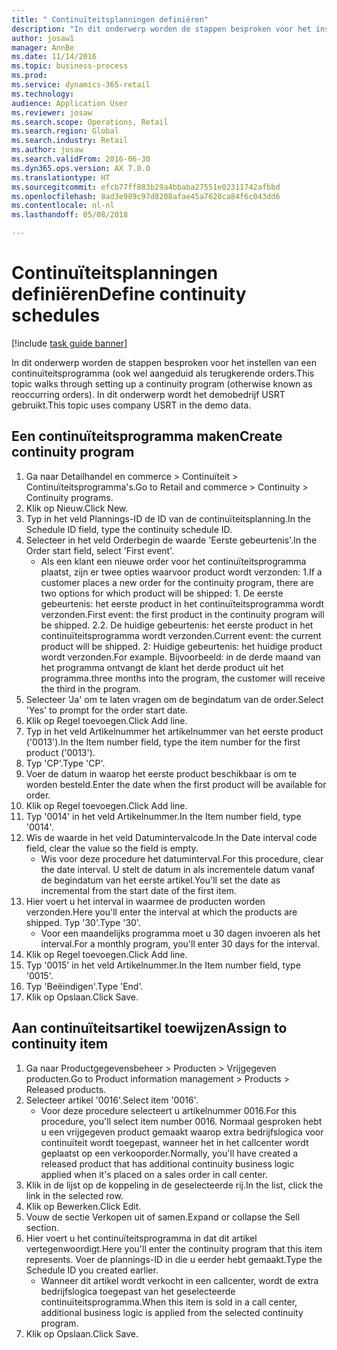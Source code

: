 ```yaml
--- 
title: " Continuïteitsplanningen definiëren"
description: "In dit onderwerp worden de stappen besproken voor het instellen van een continuïteitsprogramma (ook wel aangeduid als terugkerende orders."
author: josaw1
manager: AnnBe
ms.date: 11/14/2016
ms.topic: business-process
ms.prod: 
ms.service: dynamics-365-retail
ms.technology: 
audience: Application User
ms.reviewer: josaw
ms.search.scope: Operations, Retail
ms.search.region: Global
ms.search.industry: Retail
ms.author: josaw
ms.search.validFrom: 2016-06-30
ms.dyn365.ops.version: AX 7.0.0
ms.translationtype: HT
ms.sourcegitcommit: efcb77ff883b29a4bbaba27551e02311742afbbd
ms.openlocfilehash: 8ad3e989c97d8208afae45a7620ca84f6c043dd6
ms.contentlocale: nl-nl
ms.lasthandoff: 05/08/2018

---
```

# <a name="define-continuity-schedules"></a><span data-ttu-id="c6d97-103"> Continuïteitsplanningen definiëren</span><span class="sxs-lookup"><span data-stu-id="c6d97-103">Define continuity schedules</span></span>

[!include [task guide banner](../includes/task-guide-banner.md)]

<span data-ttu-id="c6d97-104">In dit onderwerp worden de stappen besproken voor het instellen van een continuïteitsprogramma (ook wel aangeduid als terugkerende orders.</span><span class="sxs-lookup"><span data-stu-id="c6d97-104">This topic walks through setting up a continuity program (otherwise known as reoccurring orders).</span></span> <span data-ttu-id="c6d97-105">In dit onderwerp wordt het demobedrijf USRT gebruikt.</span><span class="sxs-lookup"><span data-stu-id="c6d97-105">This topic uses company USRT in the demo data.</span></span>


## <a name="create-continuity-program"></a><span data-ttu-id="c6d97-106">Een continuïteitsprogramma maken</span><span class="sxs-lookup"><span data-stu-id="c6d97-106">Create continuity program</span></span>
1. <span data-ttu-id="c6d97-107">Ga naar Detailhandel en commerce > Continuïteit > Continuïteitsprogramma's.</span><span class="sxs-lookup"><span data-stu-id="c6d97-107">Go to Retail and commerce > Continuity > Continuity programs.</span></span>
2. <span data-ttu-id="c6d97-108">Klik op Nieuw.</span><span class="sxs-lookup"><span data-stu-id="c6d97-108">Click New.</span></span>
3. <span data-ttu-id="c6d97-109">Typ in het veld Plannings-ID de ID van de continuïteitsplanning.</span><span class="sxs-lookup"><span data-stu-id="c6d97-109">In the Schedule ID field, type the continuity schedule ID.</span></span>
4. <span data-ttu-id="c6d97-110">Selecteer in het veld Orderbegin de waarde 'Eerste gebeurtenis'.</span><span class="sxs-lookup"><span data-stu-id="c6d97-110">In the Order start field, select 'First event'.</span></span>
    * <span data-ttu-id="c6d97-111">Als een klant een nieuwe order voor het continuïteitsprogramma plaatst, zijn er twee opties waarvoor product wordt verzonden: 1.</span><span class="sxs-lookup"><span data-stu-id="c6d97-111">If a customer places a new order for the continuity program, there are two options for which product will be shipped:  1.</span></span> <span data-ttu-id="c6d97-112">De eerste gebeurtenis: het eerste product in het continuïteitsprogramma wordt verzonden.</span><span class="sxs-lookup"><span data-stu-id="c6d97-112">First event: the first product in the continuity program will be shipped.</span></span>  <span data-ttu-id="c6d97-113">2.</span><span class="sxs-lookup"><span data-stu-id="c6d97-113">2.</span></span> <span data-ttu-id="c6d97-114">De huidige gebeurtenis: het eerste product in het continuïteitsprogramma wordt verzonden.</span><span class="sxs-lookup"><span data-stu-id="c6d97-114">Current event: the current product will be shipped.</span></span> <span data-ttu-id="c6d97-115">2: Huidige gebeurtenis: het huidige product wordt verzonden.</span><span class="sxs-lookup"><span data-stu-id="c6d97-115">For example.</span></span> <span data-ttu-id="c6d97-116">Bijvoorbeeld: in de derde maand van het programma ontvangt de klant het derde product uit het programma.</span><span class="sxs-lookup"><span data-stu-id="c6d97-116">three months into the program, the customer will receive the third in the program.</span></span>  
5. <span data-ttu-id="c6d97-117">Selecteer 'Ja' om te laten vragen om de begindatum van de order.</span><span class="sxs-lookup"><span data-stu-id="c6d97-117">Select 'Yes' to prompt for the order start date.</span></span>
6. <span data-ttu-id="c6d97-118">Klik op Regel toevoegen.</span><span class="sxs-lookup"><span data-stu-id="c6d97-118">Click Add line.</span></span>
7. <span data-ttu-id="c6d97-119">Typ in het veld Artikelnummer het artikelnummer van het eerste product ('0013').</span><span class="sxs-lookup"><span data-stu-id="c6d97-119">In the Item number field, type the item number for the first product ('0013').</span></span>
8. <span data-ttu-id="c6d97-120">Typ 'CP'.</span><span class="sxs-lookup"><span data-stu-id="c6d97-120">Type 'CP'.</span></span>
9. <span data-ttu-id="c6d97-121">Voer de datum in waarop het eerste product beschikbaar is om te worden besteld.</span><span class="sxs-lookup"><span data-stu-id="c6d97-121">Enter the date when the first product will be available for order.</span></span>
10. <span data-ttu-id="c6d97-122">Klik op Regel toevoegen.</span><span class="sxs-lookup"><span data-stu-id="c6d97-122">Click Add line.</span></span>
11. <span data-ttu-id="c6d97-123">Typ '0014' in het veld Artikelnummer.</span><span class="sxs-lookup"><span data-stu-id="c6d97-123">In the Item number field, type '0014'.</span></span>
12. <span data-ttu-id="c6d97-124">Wis de waarde in het veld Datumintervalcode.</span><span class="sxs-lookup"><span data-stu-id="c6d97-124">In the Date interval code field, clear the value so the field is empty.</span></span>
    * <span data-ttu-id="c6d97-125">Wis voor deze procedure het datuminterval.</span><span class="sxs-lookup"><span data-stu-id="c6d97-125">For this procedure, clear the date interval.</span></span> <span data-ttu-id="c6d97-126">U stelt de datum in als incrementele datum vanaf de begindatum van het eerste artikel.</span><span class="sxs-lookup"><span data-stu-id="c6d97-126">You'll set the date as incremental from the start date of the first item.</span></span>  
13. <span data-ttu-id="c6d97-127">Hier voert u het interval in waarmee de producten worden verzonden.</span><span class="sxs-lookup"><span data-stu-id="c6d97-127">Here you'll enter the interval at which the products are shipped.</span></span> <span data-ttu-id="c6d97-128">Typ '30'.</span><span class="sxs-lookup"><span data-stu-id="c6d97-128">Type '30'.</span></span>
    * <span data-ttu-id="c6d97-129">Voor een maandelijks programma moet u 30 dagen invoeren als het interval.</span><span class="sxs-lookup"><span data-stu-id="c6d97-129">For a monthly program, you'll enter 30 days for the interval.</span></span>  
14. <span data-ttu-id="c6d97-130">Klik op Regel toevoegen.</span><span class="sxs-lookup"><span data-stu-id="c6d97-130">Click Add line.</span></span>
15. <span data-ttu-id="c6d97-131">Typ '0015' in het veld Artikelnummer.</span><span class="sxs-lookup"><span data-stu-id="c6d97-131">In the Item number field, type '0015'.</span></span>
16. <span data-ttu-id="c6d97-132">Typ 'Beëindigen'.</span><span class="sxs-lookup"><span data-stu-id="c6d97-132">Type 'End'.</span></span>
17. <span data-ttu-id="c6d97-133">Klik op Opslaan.</span><span class="sxs-lookup"><span data-stu-id="c6d97-133">Click Save.</span></span>

## <a name="assign-to-continuity-item"></a><span data-ttu-id="c6d97-134">Aan continuïteitsartikel toewijzen</span><span class="sxs-lookup"><span data-stu-id="c6d97-134">Assign to continuity item</span></span>
1. <span data-ttu-id="c6d97-135">Ga naar Productgegevensbeheer > Producten > Vrijgegeven producten.</span><span class="sxs-lookup"><span data-stu-id="c6d97-135">Go to Product information management > Products > Released products.</span></span>
2. <span data-ttu-id="c6d97-136">Selecteer artikel '0016'.</span><span class="sxs-lookup"><span data-stu-id="c6d97-136">Select item '0016'.</span></span>
    * <span data-ttu-id="c6d97-137">Voor deze procedure selecteert u artikelnummer 0016.</span><span class="sxs-lookup"><span data-stu-id="c6d97-137">For this procedure, you'll select item number 0016.</span></span> <span data-ttu-id="c6d97-138">Normaal gesproken hebt u een vrijgegeven product gemaakt waarop extra bedrijfslogica voor continuïteit wordt toegepast, wanneer het in het callcenter wordt geplaatst op een verkooporder.</span><span class="sxs-lookup"><span data-stu-id="c6d97-138">Normally, you'll have created a released product that has additional continuity business logic applied when it's placed on a sales order in call center.</span></span>  
3. <span data-ttu-id="c6d97-139">Klik in de lijst op de koppeling in de geselecteerde rij.</span><span class="sxs-lookup"><span data-stu-id="c6d97-139">In the list, click the link in the selected row.</span></span>
4. <span data-ttu-id="c6d97-140">Klik op Bewerken.</span><span class="sxs-lookup"><span data-stu-id="c6d97-140">Click Edit.</span></span>
5. <span data-ttu-id="c6d97-141">Vouw de sectie Verkopen uit of samen.</span><span class="sxs-lookup"><span data-stu-id="c6d97-141">Expand or collapse the Sell section.</span></span>
6. <span data-ttu-id="c6d97-142">Hier voert u het continuïteitsprogramma in dat dit artikel vertegenwoordigt.</span><span class="sxs-lookup"><span data-stu-id="c6d97-142">Here you'll enter the continuity program that this item represents.</span></span> <span data-ttu-id="c6d97-143">Voer de plannings-ID in die u eerder hebt gemaakt.</span><span class="sxs-lookup"><span data-stu-id="c6d97-143">Type the Schedule ID you created earlier.</span></span>
    * <span data-ttu-id="c6d97-144">Wanneer dit artikel wordt verkocht in een callcenter, wordt de extra bedrijfslogica toegepast van het geselecteerde continuïteitsprogramma.</span><span class="sxs-lookup"><span data-stu-id="c6d97-144">When this item is sold in a call center, additional business logic is applied from the selected continuity program.</span></span>  
7. <span data-ttu-id="c6d97-145">Klik op Opslaan.</span><span class="sxs-lookup"><span data-stu-id="c6d97-145">Click Save.</span></span>


